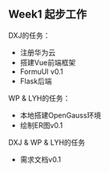 ## Week1 起步工作

DXJ的任务：
- 注册华为云
- 搭建Vue前端框架
- FormuUI v0.1
- Flask后端

WP & LYH的任务：
- 本地搭建OpenGauss环境
- 绘制ER图v0.1

DXJ & WP & LYH的任务
- 需求文档v0.1